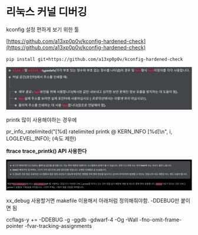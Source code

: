 # 리눅스 커널 디버깅

kconfig 설정 편하게 보기 위한 툴

[https://github.com/a13xp0p0v/kconfig-hardened-check](https://github.com/a13xp0p0v/kconfig-hardened-check)

`pip install git+https://github.com/a13xp0p0v/kconfig-hardened-check`

![Untitled](%E1%84%85%E1%85%B5%E1%84%82%E1%85%AE%E1%86%A8%E1%84%89%E1%85%B3%20%E1%84%8F%E1%85%A5%E1%84%82%E1%85%A5%E1%86%AF%20%E1%84%83%E1%85%B5%E1%84%87%E1%85%A5%E1%84%80%E1%85%B5%E1%86%BC%20ebcad22c919b4ae48df4acf6f54c4275/Untitled.png)

printk 많이 사용해야하는 경우에

pr_info_ratelimited("[%d] ratelimited printk @ KERN_INFO [%d]\n", i, LOGLEVEL_INFO); (속도 제한)

**ftrace trace_printk() API 사용한다**

![Untitled](%E1%84%85%E1%85%B5%E1%84%82%E1%85%AE%E1%86%A8%E1%84%89%E1%85%B3%20%E1%84%8F%E1%85%A5%E1%84%82%E1%85%A5%E1%86%AF%20%E1%84%83%E1%85%B5%E1%84%87%E1%85%A5%E1%84%80%E1%85%B5%E1%86%BC%20ebcad22c919b4ae48df4acf6f54c4275/Untitled%201.png)

xx_debug 사용할거면 makefile 이용해서 아래처럼 정의해줘야함. -DDEBUG만 붙이면 됨

ccflags-y += -DDEBUG -g -ggdb -gdwarf-4 -Og -Wall -fno-omit-frame-pointer -fvar-tracking-assignments